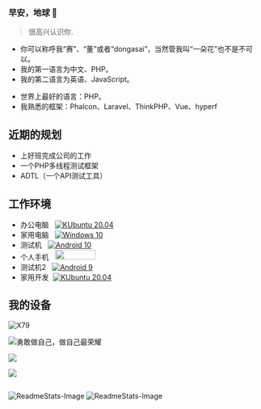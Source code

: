 ###  早安，地球 👋
> 很高兴认识你.
- 你可以称呼我“赛”、“董”或者“dongasai”，当然管我叫“一朵花”也不是不可以。 
- 我的第一语言为中文、PHP。
- 我的第二语言为英语、JavaScript。
<!--
我的英语比我的js还烂。
-->
- 世界上最好的语言：PHP。
- 我熟悉的框架：Phalcon、Laravel、ThinkPHP、Vue、hyperf
## 近期的规划
- 上好班完成公司的工作
- 一个PHP多线程测试框架
- ADTL（一个API测试工具）

## 工作环境
* 办公电脑 &nbsp;
[![KUbuntu 20.04](https://img.shields.io/badge/KUbuntu%2020.04-00adef?style=flat-square&logo=kubuntu&logoColor=white)](https://www.microsoft.com/en-us/windows/windows-10)
* 家用电脑 &nbsp; 
[![Windows 10](https://img.shields.io/badge/Windows%2010-00adef?style=flat-square&logo=windows&logoColor=ffffff)](https://www.microsoft.com/en-us/windows/windows-10)
* 测试机 &nbsp; [![Android 10](https://img.shields.io/badge/Android%2010-3ddc84?style=flat-square&logo=android&logoColor=ffffff)](https://www.android.com/android-10/)
* 个人手机 &nbsp; <img src="https://www.harmonyos.com/resource/image/release2/home/harmonyOS_logo.png" width="80px" height="20px">
* 测试机2 &nbsp; [![Android 9](https://img.shields.io/badge/Android%209-3ddc84?style=flat-square&logo=android&logoColor=ffffff)](https://www.android.com/android-9/)
* 家用开发 &nbsp;[![KUbuntu 20.04](https://img.shields.io/badge/KUbuntu%2020.04-00adef?style=flat-square&logo=kubuntu&logoColor=white)](https://www.microsoft.com/en-us/windows/windows-10)  
  
## 我的设备

![X79](https://img.shields.io/badge/X79-E5--2696%20V2-red)


![勇敢做自己，做自己最荣耀](https://shields.io/badge/honor-v30-green?logo=huawei)


![](https://shields.io/badge/cherry-G80--3800-green?logo=cherry)

![](https://shields.io/badge/LG-G8X-green?logo=lg)

##

![ReadmeStats-Image](https://github-readme-stats.vercel.app/api/top-langs/?username=dongasai&layout=compact)
![ReadmeStats-Image](https://github-readme-stats.vercel.app/api?username=dongasai&show_icons=true&bg_color=ffffff)


<!--
**dongasai/dongasai** is a ✨ _special_ ✨ repository because its `README.md` (this file) appears on your GitHub profile.

Here are some ideas to get you started:

- 🔭 I’m currently working on ...
- 🌱 I’m currently learning ...
- 👯 I’m looking to collaborate on ...
- 🤔 I’m looking for help with ...
- 💬 Ask me about ...
- 📫 How to reach me: ...
- 😄 Pronouns: ...
- ⚡ Fun fact: ...
-->
